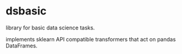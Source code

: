 # dsbasic
library for basic data science tasks.

implements sklearn API compatible transformers that act on pandas DataFrames.
